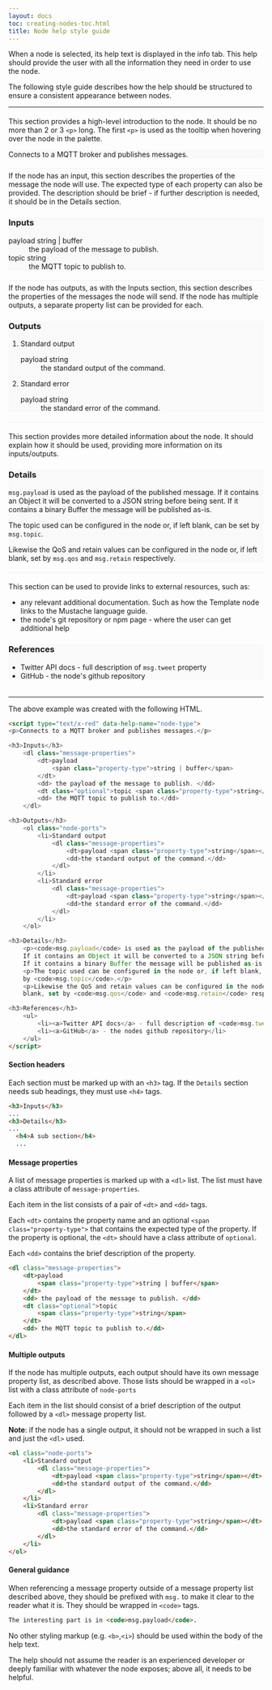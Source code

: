 ```yaml
---
layout: docs
toc: creating-nodes-toc.html
title: Node help style guide
---
```


When a node is selected, its help text is displayed in the info tab. This help
should provide the user with all the information they need in order to use the node.

The following style guide describes how the help should be structured to ensure
a consistent appearance between nodes.

<hr/>

<link href="/css/node-help.css" rel="stylesheet">

<div class="grid" style="min-height:auto; padding:5px 0 5px; border-bottom: 1px solid #f0f0f0;">
    <div class="col-1-2">
        This section provides a high-level introduction to the node. It should be
        no more than 2 or 3 <code>&lt;p&gt;</code> long. The first <code>&lt;p&gt;</code>
        is used as the tooltip when hovering over the node in the palette.
    </div>
    <div class="col-1-2 node-help" style="padding-right: 5px; background: #f9f9f9;">
        <p>Connects to a MQTT broker and publishes messages.</p>
    </div>
</div>
<div class="grid" style="min-height:auto; padding:5px 0 5px; border-bottom: 1px solid #f0f0f0;">
    <div class="col-1-2">
        If the node has an input, this section describes the properties of the
        message the node will use. The expected type of each property can also
        be provided. The description should be brief - if further description is
        needed, it should be in the Details section.
    </div>
    <div class="col-1-2 node-help" style="padding-right: 5px; background: #f9f9f9;">
        <h3>Inputs</h3>
            <dl class="message-properties">
                <dt>payload
                    <span class="property-type">string | buffer</span>
                </dt>
                <dd> the payload of the message to publish. </dd>
                <dt class="optional">topic <span class="property-type">string</span></dt>
                <dd> the MQTT topic to publish to.</dd>
            </dl>
    </div>
</div>
<div class="grid" style="min-height:auto; padding:5px 0 5px; border-bottom: 1px solid #f0f0f0;">
    <div class="col-1-2">
        If the node has outputs, as with the Inputs section, this section
        describes the properties of the messages the node will send. If the node
        has multiple outputs, a separate property list can be provided for each.
    </div>
    <div class="col-1-2 node-help" style="padding-right: 5px; background: #f9f9f9;">
        <h3>Outputs</h3>
            <ol class="node-ports">
                <li>Standard output
                    <dl class="message-properties">
                        <dt>payload <span class="property-type">string</span></dt>
                        <dd>the standard output of the command.</dd>
                    </dl>
                </li>
                <li>Standard error
                    <dl class="message-properties">
                        <dt>payload <span class="property-type">string</span></dt>
                        <dd>the standard error of the command.</dd>
                    </dl>
                </li>
            </ol>
    </div>
</div>
<div class="grid" style="min-height:auto; padding:5px 0 5px; border-bottom: 1px solid #f0f0f0;">
    <div class="col-1-2">
        <p>This section provides more detailed information about the node. It should
        explain how it should be used, providing more information on its inputs/outputs.</p>
    </div>
    <div class="col-1-2 node-help" style="padding-right: 5px; background: #f9f9f9;">
        <h3>Details</h3>
            <p><code>msg.payload</code> is used as the payload of the published message.
            If it contains an Object it will be converted to a JSON string before being sent.
            If it contains a binary Buffer the message will be published as-is.</p>
            <p>The topic used can be configured in the node or, if left blank, can be set by <code>msg.topic</code>.</p>
            <p>Likewise the QoS and retain values can be configured in the node or, if left
            blank, set by <code>msg.qos</code> and <code>msg.retain</code> respectively.</p>
    </div>
</div>
<div class="grid" style="min-height:auto; padding:5px 0 5px;">
    <div class="col-1-2">
        <p>This section can be used to provide links to external resources, such as:</p>
        <ul>
            <li>any relevant additional documentation. Such as how the Template node links
            to the Mustache language guide.</li>
            <li>the node's git repository or npm page - where the user can get additional help</li>
        </ul>
    </div>
    <div class="col-1-2 node-help" style="padding-right: 5px; background: #f9f9f9;">
        <h3>References</h3>
            <ul>
                <li><a>Twitter API docs</a> - full description of <code>msg.tweet</code> property</li>
                <li><a>GitHub</a> - the node's github repository</li>
            </ul>
    </div>
</div>

<hr/>

The above example was created with the following HTML.

~~~~~html
<script type="text/x-red" data-help-name="node-type">
<p>Connects to a MQTT broker and publishes messages.</p>

<h3>Inputs</h3>
    <dl class="message-properties">
        <dt>payload
            <span class="property-type">string | buffer</span>
        </dt>
        <dd> the payload of the message to publish. </dd>
        <dt class="optional">topic <span class="property-type">string</span></dt>
        <dd> the MQTT topic to publish to.</dd>
    </dl>

<h3>Outputs</h3>
    <ol class="node-ports">
        <li>Standard output
            <dl class="message-properties">
                <dt>payload <span class="property-type">string</span></dt>
                <dd>the standard output of the command.</dd>
            </dl>
        </li>
        <li>Standard error
            <dl class="message-properties">
                <dt>payload <span class="property-type">string</span></dt>
                <dd>the standard error of the command.</dd>
            </dl>
        </li>
    </ol>

<h3>Details</h3>
    <p><code>msg.payload</code> is used as the payload of the published message.
    If it contains an Object it will be converted to a JSON string before being sent.
    If it contains a binary Buffer the message will be published as-is.</p>
    <p>The topic used can be configured in the node or, if left blank, can be set
    by <code>msg.topic</code>.</p>
    <p>Likewise the QoS and retain values can be configured in the node or, if left
    blank, set by <code>msg.qos</code> and <code>msg.retain</code> respectively.</p>

<h3>References</h3>
    <ul>
        <li><a>Twitter API docs</a> - full description of <code>msg.tweet</code> property</li>
        <li><a>GitHub</a> - the nodes github repository</li>
    </ul>
</script>
~~~~~


#### Section headers

Each section must be marked up with an `<h3>` tag. If the `Details` section needs
sub headings, they must use `<h4>` tags.

~~~~~html
<h3>Inputs</h3>
...
<h3>Details</h3>
...
  <h4>A sub section</h4>
  ...
~~~~~


#### Message properties

A list of message properties is marked up with a `<dl>` list. The list must have
a class attribute of `message-properties`.

Each item in the list consists of a pair of `<dt>` and `<dd>` tags.

Each `<dt>` contains the property name and an optional `<span class="property-type">`
that contains the expected type of the property. If the property is optional,
the `<dt>` should have a class attribute of `optional`.

Each `<dd>` contains the brief description of the property.


~~~~~html
<dl class="message-properties">
    <dt>payload
        <span class="property-type">string | buffer</span>
    </dt>
    <dd> the payload of the message to publish. </dd>
    <dt class="optional">topic
        <span class="property-type">string</span>
    </dt>
    <dd> the MQTT topic to publish to.</dd>
</dl>
~~~~~


#### Multiple outputs

If the node has multiple outputs, each output should have its own message property
list, as described above. Those lists should be wrapped in a `<ol>` list with a
class attribute of `node-ports`

Each item in the list should consist of a brief description of the output followed
by a `<dl>` message property list.

<b>Note</b>: if the node has a single output, it should not be wrapped in such a list and
just the `<dl>` used.

~~~~~html
<ol class="node-ports">
    <li>Standard output
        <dl class="message-properties">
            <dt>payload <span class="property-type">string</span></dt>
            <dd>the standard output of the command.</dd>
        </dl>
    </li>
    <li>Standard error
        <dl class="message-properties">
            <dt>payload <span class="property-type">string</span></dt>
            <dd>the standard error of the command.</dd>
        </dl>
    </li>
</ol>
~~~~~


#### General guidance

When referencing a message property outside of a message property list described
above, they should be prefixed with `msg.` to make it clear to the reader what
it is. They should be wrapped in `<code>` tags.

~~~~~html
The interesting part is in <code>msg.payload</code>.
~~~~~

No other styling markup (e.g. `<b>`,`<i>`) should be used within the body of the help text.

The help should not assume the reader is an experienced developer or deeply familiar
with whatever the node exposes; above all, it needs to be helpful.
